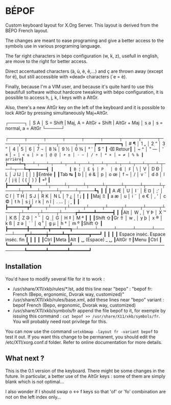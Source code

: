 # BÉPOF

Custom keyboard layout for X.Org Server.
This layout is derived from the BÉPO French layout.

The changes are meant to ease programing and give a better access to the symbols use in various programing language.

The far right characters in bépo configuration (w, k, z), usefull in english, are move to the right for better access.

Direct accentuated characters (à, ù, è, ê,…) and ç are thrown away (except for é), but still accessible with «dead» characters (`e = è).

Finally, because I'm a VIM user, and because it's quite hard to use this beautifull software without hardcore tweaking with bépo configuration, it is possible to access h, j, k, l keys with a AltGr.

Also, there's a new AltGr key on the left of the keyboard and it is possible to lock AltGr by pressing simultaneously Maj+AltGr.


 ┌─────┐
 │ S A │   S = Shift | Maj,   A = AltGr + Shift | AltGr + Maj
 │ s a │   s = normal,        a = AltGr
 └─────┘

 ┌─────┬─────┬─────┬─────┬─────┬─────┬─────┬─────┬─────┬─────┬─────┬─────┬─────┲━━━━━━━━━┓
 │ # ¶ │ 1 „ │ 2 “ │ 3 ” │ 4   │ 5   │ 6   │ 7 ¬ │ 8 ¼ │ 9 ½ │ 0 ¾ │ ° ′ │ $ ″ ┃ ⌫ Retour┃
 │ ~ ^ │ " — │ ' « │ ` » │ < ≤ │ > ≥ │ @ @ │ + ± │ - − │ / ÷ │ * × │ = ≠ │ % ‰ ┃  arrière┃
 ┢━━━━━┷━┱───┴─┬───┴─┬───┴─┬───┴─┬───┴─┬───┴─┬───┴─┬───┴─┬───┴─┬───┴─┬───┴─┬───┺━┳━━━━━━━┫
 ┃       ┃ B ¦ │ É § │ P   │ O Œ │ F ` │ \   │ V   │ D Ð │ L   │ J Ĳ │ [   │ ]   ┃Entrée ┃
 ┃Tab ↹  ┃ b | │ é & │ p   │ o œ │ f ~ │ /   │ v ˇ │ d ð │ l / │ j ĳ │ ( { │ ) } ┃   ⏎   ┃
 ┣━━━━━━━┻┱────┴┬────┴┬────┴┬────┴┬────┴┬────┴┬────┴┬────┴┬────┴┬────┴┬────┴┬────┺┓      ┃
 ┃        ┃ A Æ │ U   │ I ˙ │ E ¤ │ ; ̛  │ C ſ │ T H │ S J │ R K │ N L │ ? ¿ │ ! ¡ ┃      ┃
 ┃Maj ⇬   ┃ a æ │ u   │ i ¨ │ e € │ , ’ │ c © │ t h │ s j │ r k │ n l │ . … │ : ˛ ┃      ┃
 ┣━━━━━━━┳┹────┬┴────┬┴────┬┴────┬┴────┬┴────┬┴────┬┴────┬┴────┬┴────┬┴────┲┷━━━━━┻━━━━━━┫
 ┃       ┃Alt  │ W , │ Y Þ │ X ™ │ K ẞ │ Z Ə │ ^ ˝ │ Q ̣  │ G   │ H ‡ │ M ª ┃             ┃
 ┃Shift ⇧┃Gr ⇮ │ w ¸ │ y þ │ x ® │ k ß │ z ə │ ` ´ │ q ˚ │ g µ │ h † │ m º ┃Shift ⇧      ┃
 ┣━━━━━━━╋━━━━━┷━┳━━━┷━━━┱─┴─────┴─────┴─────┴─────┴─────┴───┲━┷━━━━━╈━━━━━┻━┳━━━━━━━┳━━━┛
 ┃       ┃       ┃       ┃ Espace inséc.   Espace inséc. fin ┃       ┃       ┃       ┃
 ┃Ctrl   ┃Meta   ┃Alt    ┃ ␣ (Espace)      _               ␣ ┃AltGr ⇮┃Menu   ┃Ctrl   ┃
 ┗━━━━━━━┻━━━━━━━┻━━━━━━━┹───────────────────────────────────┺━━━━━━━┻━━━━━━━┻━━━━━━━┛


## Installation

You'd have to modify several file for it to work :

  * /usr/share/X11/xkb/rules/\*.lst, add this line near "bepo" : "bepof     fr: French (Bepo, ergonomic, Dvorak way, customized)"
  * /usr/share/X11/xkb/rules/base.xml, add these lines near "bepo" variant : 
        <variant>
          <configItem>
            <name>bepof</name>
            <description>French (Bepo, ergonomic, Dvorak way, customized)</description>
          </configItem>
        </variant>
  * /usr/share/X11/xkb/symbols/fr append the file bepof to it, for exemple by issuing this command : `cat bepof >> /usr/share/X11/xkb/symbols/fr`. You will probably need root privilege for this.

You can now use the command `setxkbmap -layout fr -variant bepof` to test it out. If you want this change to be permanent, you should edit the /etc/X11/xorg.conf.d folder. Refer to online documentation for more details.


## What next ?

This is the 0.1 version of the keyboard. There might be some changes in the future. In particular, a better use of the AltGr keys : some of them are simply blank which is not optimal…

I also wonder if I should swap o <-> f keys so that 'of' or 'fo' combination are not on the left index only… 
